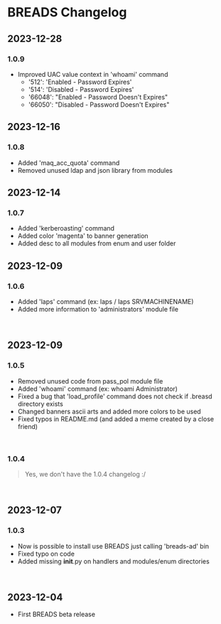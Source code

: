 # BREADS Changelog

## 2023-12-28
### 1.0.9
- Improved UAC value context in 'whoami' command
    - '512': 'Enabled - Password Expires'
    - '514': 'Disabled - Password Expires'
    - '66048': "Enabled - Password Doesn't Expires"
    - '66050': "Disabled - Password Doesn't Expires"

## 2023-12-16
### 1.0.8
- Added 'maq_acc_quota' command
- Removed unused ldap and json library from modules

## 2023-12-14
### 1.0.7
- Added 'kerberoasting' command
- Added color 'magenta' to banner generation
- Added desc to all modules from enum and user folder

## 2023-12-09
### 1.0.6
- Added 'laps' command (ex: laps / laps SRVMACHINENAME)
- Added more information to 'administrators' module file

<br>

## 2023-12-09
### 1.0.5
- Removed unused code from pass_pol module file
- Added 'whoami' command (ex: whoami Administrator)
- Fixed a bug that 'load_profile' command does not check if .breasd directory exists
- Changed banners ascii arts and added more colors to be used
- Fixed typos in README.md (and added a meme created by a close friend)

<br>

### 1.0.4
> Yes, we don't have the 1.0.4 changelog :/

<br>

## 2023-12-07
### 1.0.3
- Now is possible to install use BREADS just calling 'breads-ad' bin
- Fixed typo on code
- Added missing __init__.py on handlers and modules/enum directories

<br>

## 2023-12-04
- First BREADS beta release
